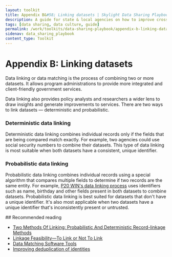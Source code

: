 ```yaml
---
layout: toolkit
title: Appendix B&#58; Linking datasets | Skylight Data Sharing Playbook
description: A guide for state & local agencies on how to improve cross-organizational data sharing.
tags: [data sharing, data culture, guide]
permalink: /work/toolkits/data-sharing-playbook/appendix-b-linking-datasets/
sidenav: data_sharing_playbook
content_type: Toolkit
---
```


# Appendix B: Linking datasets

Data linking or data matching is the process of combining two or more datasets. It allows program administrations to provide more integrated and client-friendly government services.

Data linking also provides policy analysts and researchers a wider lens to draw insights and generate improvements to services. There are two ways to link datasets &mdash; deterministic and probabilistic.

### Deterministic data linking

Deterministic data linking combines individual records only if the fields that are being compared match exactly. For example, two agencies could use social security numbers to combine their datasets. This type of data linking is most suitable when both datasets have a consistent, unique identifier.

### Probabilistic data linking

Probabilistic data linking combines individual records using a special algorithm that compares multiple fields to determine if two records are the same entity. For example, [P20 WIN's data linking process](https://youtu.be/c6D_8qisXyA) uses identifiers such as name, birthday and other fields present in both datasets to combine datasets. Probabilistic data linking is best suited for datasets that don't have a unique identifier. It's also most applicable when two datasets have a unique identifier that's inconsistently present or untrusted.

<div class="callout--alt" markdown="1">
## Recommended reading

* [Two Methods Of Linking: Probabilistic And Deterministic Record-linkage Methods](https://aspe.hhs.gov/report/studies-welfare-populations-data-collection-and-research-issues/two-methods-linking-probabilistic-and-deterministic-record-linkage-methods)
* [Linkage Feasibility&mdash;To Link or Not To Link](https://www.ncbi.nlm.nih.gov/books/NBK253318/)
* [Data Matching Software Tools](https://github.com/J535D165/data-matching-software)
* [Improving deduplication of identities](http://www.datasciencepublicpolicy.org//wp-content/uploads/2018/11/dedupewhitepaper.pdf)
</div>
